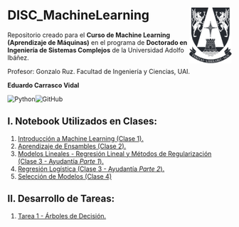 # DISC_MachineLearning <img src="img/logo.png" align="right" width = "95px"/>
    
Repositorio creado para el **Curso de Machine Learning (Aprendizaje de Máquinas)** en el programa de **Doctorado en Ingeniería de Sistemas Complejos** de la Universidad Adolfo Ibáñez.

Profesor: Gonzalo Ruz. Facultad de Ingeniería y Ciencias, UAI.

**Eduardo Carrasco Vidal**
 
![Python](https://img.shields.io/badge/python-%2314354C.svg)![GitHub](https://img.shields.io/badge/github-%23121011.svg)

## I. Notebook Utilizados en Clases:
1. [Introducción a Machine Learning (Clase 1).](https://github.com/educarrascov/DISC_MachineLearning/blob/main/Script/1.0.%2001Introduccion.ipynb)
2. [Aprendizaje de Ensambles (Clase 2).](https://github.com/educarrascov/DISC_MachineLearning/blob/main/Script/2.1.%20Aprendizaje_de_ensambles.ipynb)
3. [Modelos Lineales - Regresión Lineal y Métodos de Regularización (Clase 3 - Ayudantía _Parte 1_).](https://github.com/educarrascov/DISC_MachineLearning/blob/main/Script/3.0.%20Modelos_Lineales.ipynb)
4. [Regresión Logística (Clase 3 - Ayudantía _Parte 2_).](https://github.com/educarrascov/DISC_MachineLearning/blob/main/Script/3.4.%20Ayudant%C3%ADa1.ipynb)
5. [Selección de Modelos (Clase 4)](https://github.com/educarrascov/DISC_MachineLearning/blob/main/Script/4.0.%2003Seleccion_de_Modelos.ipynb)

## II. Desarrollo de Tareas:
1. [Tarea 1 - Árboles de Decisión.](https://github.com/educarrascov/DISC_MachineLearning/blob/main/Tareas/tarea1/tarea1_Eduardo_Carrasco.ipynb)
